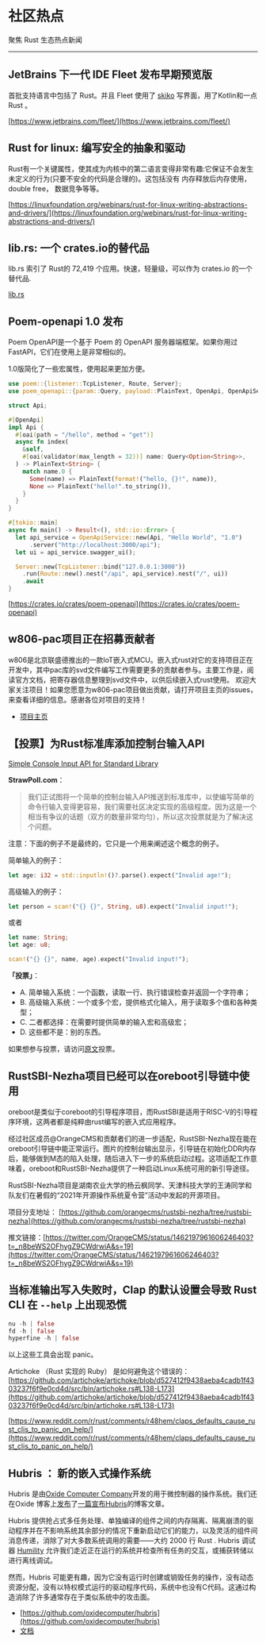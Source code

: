# 社区热点

聚焦 Rust 生态热点新闻

---



##  JetBrains 下一代 IDE Fleet 发布早期预览版

首批支持语言中包括了 Rust。并且 Fleet 使用了 [skiko](https://github.com/JetBrains/skiko) 写界面，用了Kotlin和一点Rust 。

[https://www.jetbrains.com/fleet/](https://www.jetbrains.com/fleet/)

## Rust for linux: 编写安全的抽象和驱动

Rust有一个关键属性，使其成为内核中的第二语言变得非常有趣:它保证不会发生未定义的行为(只要不安全的代码是合理的)。这包括没有 内存释放后内存使用， double free， 数据竞争等等。

[https://linuxfoundation.org/webinars/rust-for-linux-writing-abstractions-and-drivers/](https://linuxfoundation.org/webinars/rust-for-linux-writing-abstractions-and-drivers/)

## lib.rs: 一个 crates.io的替代品

lib.rs 索引了 Rust的 72,419 个应用。快速，轻量级，可以作为 crates.io 的一个替代品.

[lib.rs](https://lib.rs/)

## Poem-openapi 1.0 发布

Poem OpenAPI是一个基于 Poem 的 OpenAPI 服务器端框架。如果你用过FastAPI，它们在使用上是非常相似的。

1.0版简化了一些宏属性，使用起来更加方便。

```rust
use poem::{listener::TcpListener, Route, Server};
use poem_openapi::{param::Query, payload::PlainText, OpenApi, OpenApiService};

struct Api;

#[OpenApi]
impl Api {
  #[oai(path = "/hello", method = "get")]
  async fn index(
    &self,
    #[oai(validator(max_length = 32))] name: Query<Option<String>>,
  ) -> PlainText<String> {
    match name.0 {
      Some(name) => PlainText(format!("hello, {}!", name)),
      None => PlainText("hello!".to_string()),
    }
  }
}

#[tokio::main]
async fn main() -> Result<(), std::io::Error> {
  let api_service = OpenApiService::new(Api, "Hello World", "1.0")
      .server("http://localhost:3000/api");
  let ui = api_service.swagger_ui();

  Server::new(TcpListener::bind("127.0.0.1:3000"))
    .run(Route::new().nest("/api", api_service).nest("/", ui))
    .await
}
```

[https://crates.io/crates/poem-openapi](https://crates.io/crates/poem-openapi)

##  w806-pac项目正在招募贡献者

w806是北京联盛德推出的一款IoT嵌入式MCU。嵌入式rust对它的支持项目正在开发中，其中pac库的svd文件编写工作需要更多的贡献者参与。主要工作是，阅读官方文档，把寄存器信息整理到svd文件中，以供后续嵌入式rust使用。 欢迎大家关注项目！如果您愿意为w806-pac项目做出贡献，请打开项目主页的issues，来查看详细的信息。感谢各位对项目的支持！

- [项目主页](https://github.com/luojia65/w806-pac)

## 【投票】为Rust标准库添加控制台输入API

[Simple Console Input API for Standard Library](https://strawpoll.com/zxds5jye6)

**StrawPoll.com**：

> 我们正试图将一个简单的控制台输入API推送到标准库中，以使编写简单的命令行输入变得更容易，我们需要社区决定实现的高级程度。因为这是一个相当有争议的话题（双方的数量非常均匀），所以这次投票就是为了解决这个问题。

注意：下面的例子不是最终的，它只是一个用来阐述这个概念的例子。

简单输入的例子：

```rust
let age: i32 = std::inputln!()?.parse().expect("Invalid age!");
```

高级输入的例子：

```rust
let person = scan!("{} {}", String, u8).expect("Invalid input!");
```

或者

```rust
let name: String;
let age: u8;

scan!("{} {}", name, age).expect("Invalid input!");
```

**「投票」**：

- A. 简单输入系统：一个函数，读取一行、执行错误检查并返回一个字符串；
- B. 高级输入系统：一个或多个宏，提供格式化输入，用于读取多个值和各种类型；
- C. 二者都选择：在需要时提供简单的输入宏和高级宏；
- D. 这些都不是：别的东西。

如果想参与投票，请访问[原文](https://strawpoll.com/zxds5jye6)投票。

##  RustSBI-Nezha项目已经可以在oreboot引导链中使用

oreboot是类似于coreboot的引导程序项目，而RustSBI是适用于RISC-V的引导程序环境，这两者都是纯粹由rust编写的嵌入式应用程序。

经过社区成员@OrangeCMS和贡献者们的进一步适配，RustSBI-Nezha现在能在oreboot引导链中能正常运行。图片的控制台输出显示，引导链在初始化DDR内存后，能够做到M态的陷入处理，随后进入下一步的系统启动过程。这项适配工作意味着，oreboot和RustSBI-Nezha提供了一种启动Linux系统可用的新引导途径。

RustSBI-Nezha项目是湖南农业大学的杨云枫同学、天津科技大学的王涛同学和队友们在暑假的“2021年开源操作系统夏令营”活动中发起的开源项目。

项目分支地址： [https://github.com/orangecms/rustsbi-nezha/tree/rustsbi-nezha](https://github.com/orangecms/rustsbi-nezha/tree/rustsbi-nezha)

推文链接：[https://twitter.com/OrangeCMS/status/1462197961606246403?t=_n8beWS2OFhygZ9CWdrwiA&s=19](https://twitter.com/OrangeCMS/status/1462197961606246403?t=_n8beWS2OFhygZ9CWdrwiA&s=19)

## 当标准输出写入失败时，Clap 的默认设置会导致 Rust CLI 在 `--help` 上出现恐慌

```rust
nu -h | false
fd -h | false
hyperfine -h | false
```

以上这些工具会出现 panic。

 Artichoke （Rust 实现的 Ruby） 是如何避免这个错误的： [https://github.com/artichoke/artichoke/blob/d527412f9438aeba4cadb1f4303237f6f9e0cd4d/src/bin/artichoke.rs#L138-L173](https://github.com/artichoke/artichoke/blob/d527412f9438aeba4cadb1f4303237f6f9e0cd4d/src/bin/artichoke.rs#L138-L173)

[https://www.reddit.com/r/rust/comments/r48hem/claps_defaults_cause_rust_clis_to_panic_on_help/](https://www.reddit.com/r/rust/comments/r48hem/claps_defaults_cause_rust_clis_to_panic_on_help/)

## Hubris ： 新的嵌入式操作系统

Hubris 是由[Oxide Computer Company](https://oxide.computer/)开发的用于微控制器的操作系统。我们还在Oxide 博客上[发布](https://oxide.computer/blog/hubris-and-humility)了[一篇宣布Hubris](https://oxide.computer/blog/hubris-and-humility)的博客文章。

Hubris 提供抢占式多任务处理、单独编译的组件之间的内存隔离、隔离崩溃的驱动程序并在不影响系统其余部分的情况下重新启动它们的能力，以及灵活的组件间消息传递，消除了对大多数系统调用的需要——大约 2000 行 Rust . Hubris 调试器 [Humility](https://github.com/oxidecomputer/humility) 允许我们走近正在运行的系统并检查所有任务的交互，或捕获转储以进行离线调试。

然而，Hubris 可能更有趣，因为它没有运行时创建或销毁任务的操作，没有动态资源分配，没有以特权模式运行的驱动程序代码，系统中也没有C代码。这通过构造消除了许多通常存在于类似系统中的攻击面。

- [https://github.com/oxidecomputer/hubris](https://github.com/oxidecomputer/hubris)
- [文档](https://hubris.oxide.computer/reference/)
